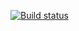 [![Build status](https://ci.appveyor.com/api/projects/status/cbaq117855p8amg3?svg=true)](https://ci.appveyor.com/project/ViNa666/2-2selenide)
